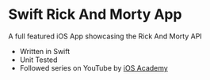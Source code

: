 # Swift Rick And Morty App

A full featured iOS App showcasing the Rick And Morty API

- Written in Swift
- Unit Tested
- Followed series on YouTube by [iOS Academy](https://www.youtube.com/channel/UCnksRRifsSCGUZpQukUKAyg)
